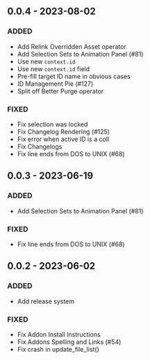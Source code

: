 ## 0.0.4 - 2023-08-02 
 
### ADDED 
- Add Relink Overridden Asset operator
- Add Selection Sets to Animation Panel (#81)
- Use new `context.id`
- Use new `context.id` field
- Pre-fill target ID name in obvious cases
- ID Management Pie (#127)
- Split off Better Purge operator

### FIXED 
- Fix selection was locked
- Fix Changelog Rendering (#125)
- Fix error when active ID is a coll
- Fix Changelogs
- Fix line ends from DOS to UNIX (#68)

## 0.0.3 - 2023-06-19 
 
### ADDED 
- Add Selection Sets to Animation Panel (#81)

### FIXED 
- Fix line ends from DOS to UNIX (#68)

## 0.0.2 - 2023-06-02 
 
### ADDED 
- Add release system

### FIXED 
- Fix Addon Install Instructions
- Fix Addons Spelling and Links (#54)
- Fix crash in update_file_list()


